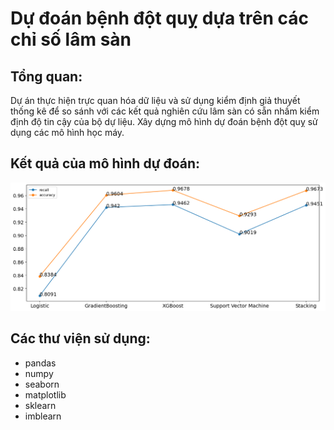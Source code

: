 # Dự đoán bệnh đột quỵ dựa trên các chỉ số lâm sàn
## Tổng quan:
Dự án thực hiện trực quan hóa dữ liệu và sử dụng kiểm định giả thuyết thống kê để so sánh với các kết quả nghiên cứu lâm sàn có sẵn nhầm kiểm định độ tin cậy của bộ dự liệu. Xây dựng mô hình dự đoán bệnh đột quỵ sử dụng các mô hình học máy.
## Kết quả của mô hình dự đoán:
<div  >
  <img src="./img/output.png" width="900"/>
</div>

## Các thư viện sử dụng:
* pandas
* numpy
* seaborn
* matplotlib
* sklearn
* imblearn

